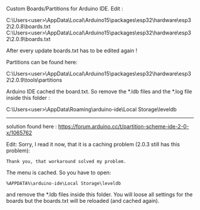 Custom Boards/Partitions for Arduino IDE. Edit :

  C:\Users\<user>\AppData\Local\Arduino15\packages\esp32\hardware\esp32\2.0.8\boards.txt
  C:\Users\<user>\AppData\Local\Arduino15\packages\esp32\hardware\esp32\2.0.9\boards.txt

After every update boards.txt has to be edited again !

Partitions can be found here: 

  C:\Users\<user>\AppData\Local\Arduino15\packages\esp32\hardware\esp32\2.0.9\tools\partitions

Arduino IDE cached the board.txt. 
So remove the *.ldb files and the *.log file inside this folder :

  C:\Users\<user>\AppData\Roaming\arduino-ide\Local Storage\leveldb

--------------------------------------------------------------------------

solution found here : https://forum.arduino.cc/t/partition-scheme-ide-2-0-x/1065762


Edit:
Sorry, I read it now, that it is a caching problem (2.0.3 still has this problem):

    Thank you, that workaround solved my problem. 

The menu is cached. So you have to open:

    %APPDATA%\arduino-ide\Local Storage\leveldb

and remove the *.ldb files inside this folder. 
You will loose all settings for the boards but the boards.txt will be reloaded (and cached again).






